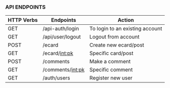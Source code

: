 ### API ENDPOINTS
| HTTP Verbs | Endpoints | Action |
| --- | --- | --- |
| GET | /api-auth/login | To login to an existing account |
| GET | /api/user/logout | Logout from account |
| POST | /ecard | Create new ecard/post |
| GET | /ecard/<int:pk> | Specific card/post |
| POST | /comments | Make a comment |
| GET | /comments/<int:pk> | Specific comment |
| GET | /auth/users | Register new user |